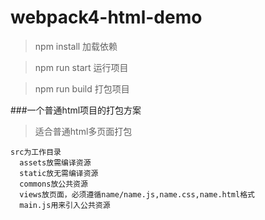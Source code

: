 # webpack4-html-demo

> npm install
加载依赖

> npm run start
运行项目

> npm run build
打包项目

###一个普通html项目的打包方案

>适合普通html多页面打包

    src为工作目录
      assets放需编译资源
      static放无需编译资源
      commons放公共资源
      views放页面，必须遵循name/name.js,name.css,name.html格式
      main.js用来引入公共资源
